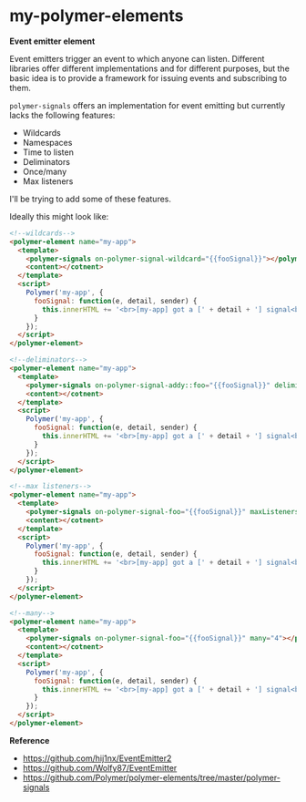 my-polymer-elements
===================

**Event emitter element**

Event emitters trigger an event to which anyone can listen. Different libraries offer different implementations and for different purposes, but the basic idea is to provide a framework for issuing events and subscribing to them.

`polymer-signals` offers an implementation for event emitting but currently lacks the following features:

* Wildcards
* Namespaces
* Time to listen
* Deliminators
* Once/many
* Max listeners

I'll be trying to add some of these features.

Ideally this might look like:

```html
<!--wildcards-->
<polymer-element name="my-app">
  <template>
    <polymer-signals on-polymer-signal-wildcard="{{fooSignal}}"></polymer-signals>
    <content></cotnent>
  </template>
  <script>
    Polymer('my-app', {
      fooSignal: function(e, detail, sender) {
        this.innerHTML += '<br>[my-app] got a [' + detail + '] signal<br>';
      }
    });
  </script>
</polymer-element>

<!--deliminators-->
<polymer-element name="my-app">
  <template>
    <polymer-signals on-polymer-signal-addy::foo="{{fooSignal}}" deliminator="::"></polymer-signals>
    <content></cotnent>
  </template>
  <script>
    Polymer('my-app', {
      fooSignal: function(e, detail, sender) {
        this.innerHTML += '<br>[my-app] got a [' + detail + '] signal<br>';
      }
    });
  </script>
</polymer-element>

<!--max listeners-->
<polymer-element name="my-app">
  <template>
    <polymer-signals on-polymer-signal-foo="{{fooSignal}}" maxListeners="10"></polymer-signals>
    <content></cotnent>
  </template>
  <script>
    Polymer('my-app', {
      fooSignal: function(e, detail, sender) {
        this.innerHTML += '<br>[my-app] got a [' + detail + '] signal<br>';
      }
    });
  </script>
</polymer-element>

<!--many-->
<polymer-element name="my-app">
  <template>
    <polymer-signals on-polymer-signal-foo="{{fooSignal}}" many="4"></polymer-signals>
    <content></cotnent>
  </template>
  <script>
    Polymer('my-app', {
      fooSignal: function(e, detail, sender) {
        this.innerHTML += '<br>[my-app] got a [' + detail + '] signal<br>';
      }
    });
  </script>
</polymer-element>
```

**Reference**

* https://github.com/hij1nx/EventEmitter2
* https://github.com/Wolfy87/EventEmitter
* https://github.com/Polymer/polymer-elements/tree/master/polymer-signals
